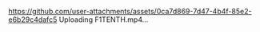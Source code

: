 
https://github.com/user-attachments/assets/0ca7d869-7d47-4b4f-85e2-e6b29c4dafc5
Uploading F1TENTH.mp4…

